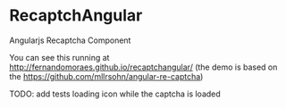 # RecaptchAngular
Angularjs Recaptcha Component

You can see this running at http://fernandomoraes.github.io/recaptchangular/ (the demo is based on the https://github.com/mllrsohn/angular-re-captcha)

TODO:
add tests
loading icon while the captcha is loaded

